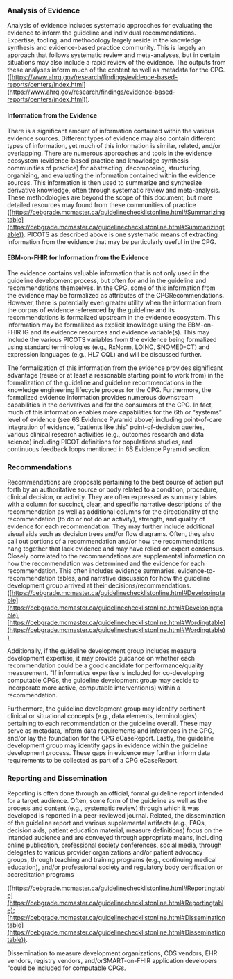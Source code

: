 ### Analysis of Evidence

Analysis of evidence includes systematic approaches for evaluating the evidence to inform the guideline and individual recommendations. Expertise, tooling, and methodology largely reside in the knowledge synthesis and evidence-based practice community.  This is largely an approach that follows systematic review and meta-analyses, but in certain situations may also include a rapid review of the evidence.  The outputs from these analyses inform much of the content as well as metadata for the CPG. ([https://www.ahrq.gov/research/findings/evidence-based-reports/centers/index.html](https://www.ahrq.gov/research/findings/evidence-based-reports/centers/index.html)).

#### Information from the Evidence

There is a significant amount of information contained within the various evidence sources.  Different types of evidence may also contain different types of information, yet much of this information is similar, related, and/or overlapping.  There are numerous approaches and tools in the evidence ecosystem (evidence-based practice and knowledge synthesis communities of practice) for abstracting, decomposing, structuring, organizing, and evaluating the information contained within the evidence sources. This information is then used to summarize and synthesize derivative knowledge, often through systematic review and meta-analysis. These methodologies are beyond the scope of this document, but more detailed resources may found from these communities of practice ([https://cebgrade.mcmaster.ca/guidelinechecklistonline.html#Summarizingtable](https://cebgrade.mcmaster.ca/guidelinechecklistonline.html#Summarizingtable)).  PICOTS as described above is one systematic means of extracting information from the evidence that may be particularly useful in the CPG.

#### EBM-on-FHIR for Information from the Evidence

The evidence contains valuable information that is not only used in the guideline development process, but often for and in the guideline and recommendations themselves.  In the CPG, some of this information from the evidence may be formalized as attributes of the CPGRecommendations.  However, there is potentially even greater utility when the information from the corpus of evidence referenced by the guideline and its recommendations is formalized upstream in the evidence ecosystem.  This information may be formalized as explicit knowledge using the EBM-on-FHIR IG and its evidence resources and evidence variable(s).  This may include the various PICOTS variables from the evidence being formalized using standard terminologies (e.g., RxNorm, LOINC, SNOMED-CT) and expression languages (e.g., HL7 CQL) and will be discussed further.

The formalization of this information from the evidence provides significant advantage (reuse or at least a reasonable starting point to work from) in the formalization of the guideline and guideline recommendations in the knowledge engineering lifecycle process for the CPG.  Furthermore, the formalized evidence information provides numerous downstream capabilities in the derivatives and for the consumers of the CPG.  In fact, much of this information enables more capabilities for the 6th or “systems” level of evidence (see 6S Evidence Pyramid above) including point-of-care integration of evidence, “patients like this” point-of-decision queries, various clinical research activities (e.g., outcomes research and data science) including PICOT definitions for populations studies, and continuous feedback loops mentioned in 6S Evidence Pyramid section.

### Recommendations

Recommendations are proposals pertaining to the best course of action put forth by an authoritative source or body related to a condition, procedure, clinical decision, or activity.  They are often expressed as summary tables with a column for succinct, clear, and specific narrative descriptions of the recommendation as well as additional columns for the directionality of the recommendation (to do or not do an activity), strength, and quality of evidence for each recommendation.  They may further include additional visual aids such as decision trees and/or flow diagrams.  Often, they also call out portions of a recommendation and/or how the recommendations hang together that lack evidence and may have relied on expert consensus.  Closely correlated to the recommendations are supplemental information on how the recommendation was determined and the evidence for each recommendation. This often includes evidence summaries, evidence-to-recommendation tables, and narrative discussion for how the guideline development group arrived at their decisions/recommendations.  ([https://cebgrade.mcmaster.ca/guidelinechecklistonline.html#Developingtable](https://cebgrade.mcmaster.ca/guidelinechecklistonline.html#Developingtable); [https://cebgrade.mcmaster.ca/guidelinechecklistonline.html#Wordingtable](https://cebgrade.mcmaster.ca/guidelinechecklistonline.html#Wordingtable))

Additionally, if the guideline development group includes measure development expertise, it may provide guidance on whether each recommendation could be a good candidate for performance/quality measurement. "If informatics expertise is included for co-developing computable CPGs, the guideline development group may decide to incorporate more active, computable intervention(s) within a recommendation.

Furthermore, the guideline development group may identify pertinent clinical or situational concepts (e.g., data elements, terminologies) pertaining to each recommendation or the guideline overall.  These may serve as metadata, inform data requirements and inferences in the CPG, and/or lay the foundation for the CPG eCaseReport.  Lastly, the guideline development group may identify gaps in evidence within the guideline development process. These gaps in evidence may further inform data requirements to be collected as part of a CPG eCaseReport.


### Reporting and Dissemination

Reporting is often done through an official, formal guideline report intended for a target audience. Often, some form of the guideline as well as the process and content (e.g., systematic review) through which it was developed is reported in a peer-reviewed journal.  Related, the dissemination of the guideline report and various supplemental artifacts (e.g., FAQs, decision aids, patient education material, measure definitions) focus on the intended audience and are conveyed through appropriate means, including online publication, professional society conferences, social media, through delegates to various provider organizations and/or patient advocacy groups, through teaching and training programs (e.g., continuing medical education), and/or professional society and regulatory body certification or accreditation programs

([https://cebgrade.mcmaster.ca/guidelinechecklistonline.html#Reportingtable](https://cebgrade.mcmaster.ca/guidelinechecklistonline.html#Reportingtable); [https://cebgrade.mcmaster.ca/guidelinechecklistonline.html#Disseminationtable](https://cebgrade.mcmaster.ca/guidelinechecklistonline.html#Disseminationtable)).

Dissemination to measure development organizations, CDS vendors, EHR vendors, registry vendors, and/orSMART-on-FHIR application developers "could be included for computable CPGs.
